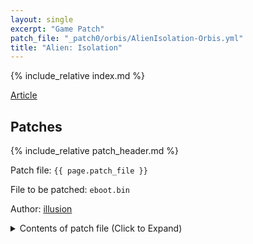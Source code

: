 ```yaml
---
layout: single
excerpt: "Game Patch"
patch_file: "_patch0/orbis/AlienIsolation-Orbis.yml"
title: "Alien: Isolation"
---
```


<!-- # {{ page.title }} -->

{% include_relative index.md %}

[Article](https://illusion0001.github.io/patches/2021/09/09/AlienIsolation-Patches/)

## Patches

{% include_relative patch_header.md %}

Patch file: `{{ page.patch_file }}`

File to be patched: `eboot.bin`

Author: [illusion](https://twitter.com/illusion0002)

<details>
<summary>Contents of patch file (Click to Expand)</summary>

{% highlight yml %}
{% flexible_include {{ page.patch_file }} %}
{% endhighlight %}

</details>
